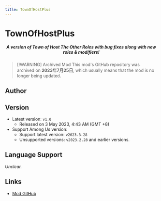 ```yaml
---
title: TownOfHostPlus
---
```

# TownOfHostPlus

<div align="center">
<h5>A version of Town of Host The Other Roles with bug fixes along with new roles & modifiers!</h5>
</div>

> [!WARNING] Archived Mod
> This mod's GitHub repository was archived on **2023年7月25日**, which usually means that the mod is no longer being updated.

<script setup>
import { VPTeamMembers } from 'vitepress/theme'

const members = [
  {
    avatar: 'https://cn-sy1.rains3.com/xtremewave/Loonie.png',
    name: 'Loonie',
    title: 'Developer',
    links: [
      { icon: 'github', link: 'https://github.com/ItzLoonie' },
      { icon: 'twitter', link: 'https://twitter.com/ItzLoonie' },
      { icon: 'youtube', link: 'https://youtube.com/@Loonie-Toons' }
    ]
  }
]

</script>

## Author

<div align="center">
<VPTeamMembers size="small" :members="members" />
</div>

## Version
- Latest version: `v1.0`
  - Released on 3 May 2023, 4:43 AM (GMT +8) 
- Support Among Us version:
    - Support latest version: `v2023.3.28`
    - Unsupported versions: `v2023.2.28` and earlier versions.

## Language Support
*Unclear.*

## Links

- [Mod GitHub](https://github.com/ItzLoonie/TownOfHostPlus)